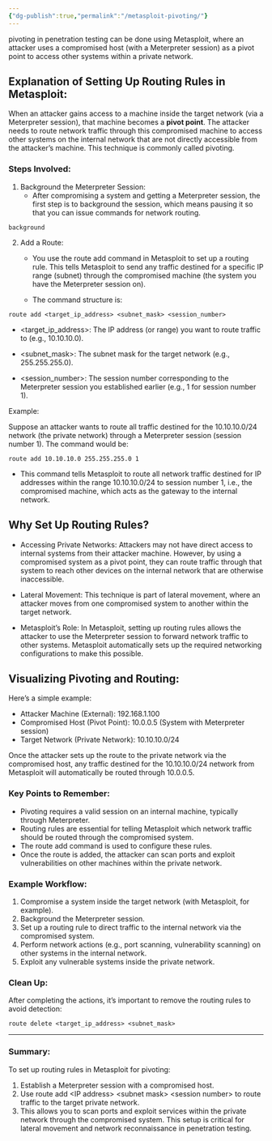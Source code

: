 ```yaml
---
{"dg-publish":true,"permalink":"/metasploit-pivoting/"}
---
```


pivoting in penetration testing can be done using Metasploit, where an attacker uses a compromised host (with a Meterpreter session) as a pivot point to access other systems within a private network.

## Explanation of Setting Up Routing Rules in Metasploit:

When an attacker gains access to a machine inside the target network (via a Meterpreter session), that machine becomes a **pivot point**. The attacker needs to route network traffic through this compromised machine to access other systems on the internal network that are not directly accessible from the attacker’s machine. This technique is commonly called pivoting.

### Steps Involved:

1. Background the Meterpreter Session:
   - After compromising a system and getting a Meterpreter session, the first step is to background the session, which means pausing it so that you can issue commands for network routing.

```msfconsole
background
```

2. Add a Route:
   - You use the route add command in Metasploit to set up a routing rule. This tells Metasploit to send any traffic destined for a specific IP range (subnet) through the compromised machine (the system you have the Meterpreter session on).

   - The command structure is:

```
route add <target_ip_address> <subnet_mask> <session_number>
```

- <target_ip_address>: The IP address (or range) you want to route traffic to (e.g., 10.10.10.0).
- <subnet_mask>: The subnet mask for the target network (e.g., 255.255.255.0).

- <session_number>: The session number corresponding to the Meterpreter session you established earlier (e.g., 1 for session number 1).

Example:

Suppose an attacker wants to route all traffic destined for the 10.10.10.0/24 network (the private network) through a Meterpreter session (session number 1). The command would be:

```
route add 10.10.10.0 255.255.255.0 1
```

- This command tells Metasploit to route all network traffic destined for IP addresses within the range 10.10.10.0/24 to session number 1, i.e., the compromised machine, which acts as the gateway to the internal network.

## Why Set Up Routing Rules?

- Accessing Private Networks: Attackers may not have direct access to internal systems from their attacker machine. However, by using a compromised system as a pivot point, they can route traffic through that system to reach other devices on the internal network that are otherwise inaccessible.

- Lateral Movement: This technique is part of lateral movement, where an attacker moves from one compromised system to another within the target network.

- Metasploit’s Role: In Metasploit, setting up routing rules allows the attacker to use the Meterpreter session to forward network traffic to other systems. Metasploit automatically sets up the required networking configurations to make this possible.

## Visualizing Pivoting and Routing:

Here’s a simple example:

- Attacker Machine (External): 192.168.1.100
- Compromised Host (Pivot Point): 10.0.0.5 (System with Meterpreter session)
- Target Network (Private Network): 10.10.10.0/24

Once the attacker sets up the route to the private network via the compromised host, any traffic destined for the 10.10.10.0/24 network from Metasploit will automatically be routed through 10.0.0.5.

### Key Points to Remember:

- Pivoting requires a valid session on an internal machine, typically through Meterpreter.
- Routing rules are essential for telling Metasploit which network traffic should be routed through the compromised system.
- The route add command is used to configure these rules.
- Once the route is added, the attacker can scan ports and exploit vulnerabilities on other machines within the private network.

### Example Workflow:

1. Compromise a system inside the target network (with Metasploit, for example).
2. Background the Meterpreter session.
3. Set up a routing rule to direct traffic to the internal network via the compromised system.
4. Perform network actions (e.g., port scanning, vulnerability scanning) on other systems in the internal network.
5. Exploit any vulnerable systems inside the private network.

### Clean Up:

After completing the actions, it’s important to remove the routing rules to avoid detection:

```
route delete <target_ip_address> <subnet_mask>
```

---

### Summary:

To set up routing rules in Metasploit for pivoting:

1. Establish a Meterpreter session with a compromised host.
2. Use route add \<IP address> \<subnet mask> \<session number> to route traffic to the target private network.
3. This allows you to scan ports and exploit services within the private network through the compromised system.
   This setup is critical for lateral movement and network reconnaissance in penetration testing.
